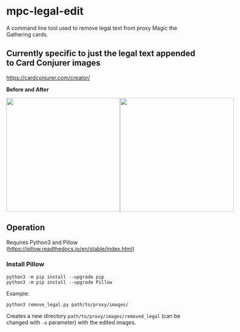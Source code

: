 # mpc-legal-edit
A command line tool used to remove legal text from proxy Magic the Gathering cards.

## Currently specific to just the legal text appended to Card Conjurer images
https://cardconjurer.com/creator/

<b>Before and After</b>
<div style="display: flex;">
  <img src="https://user-images.githubusercontent.com/16724046/155317057-bc5b49d3-9c21-48d1-b3d6-b7b9acada9fd.png" width="300">
  <img src="https://user-images.githubusercontent.com/16724046/155317115-2e867be2-7d87-48a1-855b-be8990b85a01.png" width="300">
</div>

## Operation
Requires Python3 and Pillow (https://pillow.readthedocs.io/en/stable/index.html)

### Install Pillow
```
python3 -m pip install --upgrade pip
python3 -m pip install --upgrade Pillow
```

Example:
```
python3 remove_legal.py path/to/proxy/images/
```
Creates a new directory `path/to/proxy/images/removed_legal` (can be changed with `-o` parameter) with the edited images.
